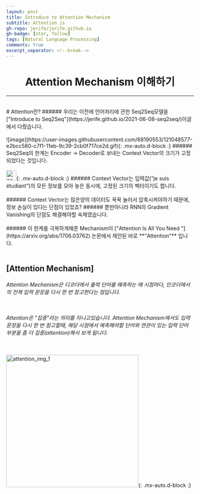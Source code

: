 ```yaml
---
layout: post 
title: Introduce to Attention Mechanism
subtitle: Attention is 
gh-repo: jerife/jerife.github.io
gh-badge: [star, follow]
tags: [Natural Language Processing]
comments: true
excerpt_separator: <!--break-->
---
```

<div align=center><h1>Attention Mechanism 이해하기</h1></div>
<!--break-->

----

 <br/>
# Attention란?
###### 우리는 이전에 언어처리에 관한 Seq2Seq모델을 ["Introduce to Seq2Seq"](https://jerife.github.io/2021-06-08-seq2seq/)이글에서 다뤘습니다. <br/> <br/>
![image](https://user-images.githubusercontent.com/68190553/121048577-e2bcc580-c7f1-11eb-9c39-2cb0f717ce2d.gif){: .mx-auto.d-block :} 
###### Seq2Seq의 한계는 Encoder -> Decoder로 보내는 Context Vector의 크기가 고정되었다는 것입니다. <br/> <br/>
<img width="27" alt="seq2seq_img_4" src="https://user-images.githubusercontent.com/68190553/121125066-e2a7de80-c860-11eb-8fd7-20e3e2ebefb5.png">{: .mx-auto.d-block :}
###### Context Vector는 입력값(“je suis étudiant”)의 모든 정보를 모아 놓은 동시에, 고정된 크기의 벡터이기도 합니다.<br/> <br/>
###### Context Vector는 많은양의 데이터도 꾹꾹 눌러서 압축시켜야하기 때문에, 정보 손실이 있다는 단점이 있었죠? 
###### 뿐만아니라 RNN의 Gradient Vanishing의 단점도 해결해야할 숙제였습니다.<br/> <br/>
###### 이 한계를 극복하게해준 Mechanism이 ["Attention Is All You Need "](https://arxiv.org/abs/1706.03762) 논문에서 제안된 바로 **"Attention"** 입니다.<br/> <br/>


## [Attention Mechanism] 
###### Attention Mechanism은 디코더에서 출력 단어를 예측하는 매 시점마다, 인코더에서의 전체 입력 문장을 다시 한 번 참고한다는 점입니다.<br/> <br/>
###### Attention은 "집중"라는 의미를 지니고있습니다. Attention Mechanism에서도 입력 문장을 다시 한 번 참고할때, 해당 시점에서 예측해야할 단어와 연관이 있는 입력 단어 부분을 좀 더 집중(attention)해서 보게 됩니다.<br/> <br/>
<img width="355" alt="attention_img_1" src="https://user-images.githubusercontent.com/68190553/141890357-2914bc79-9795-4213-a0f2-447504f61c89.png">{: .mx-auto.d-block :}



